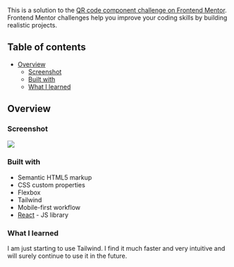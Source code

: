 This is a solution to the [QR code component challenge on Frontend Mentor](https://www.frontendmentor.io/challenges/qr-code-component-iux_sIO_H). Frontend Mentor challenges help you improve your coding skills by building realistic projects. 

## Table of contents

- [Overview](#overview)
  - [Screenshot](#screenshot)
  - [Built with](#built-with)
  - [What I learned](#what-i-learned)


## Overview

### Screenshot

![](./assets/qr-code.jpg)


### Built with

- Semantic HTML5 markup
- CSS custom properties
- Flexbox
- Tailwind
- Mobile-first workflow
- [React](https://reactjs.org/) - JS library

### What I learned

I am just starting to use Tailwind. I find it much faster and very intuitive and will surely continue to use it in the future.